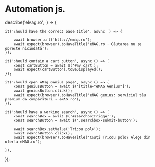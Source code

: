 # Automation js.

describe('eMag.ro', () => {



    it('should have the correct page title', async () => {

        await browser.url('http://emag.ro');
        await expect(browser).toHaveTitle('eMAG.ro - Căutarea nu se oprește niciodată');
    });

    it('should contain a cart button', async () => {
        const cartButton = await $('#my_cart');
        await expect(cartButton).toBeDisplayed();
    });

    it('should open eMag Genius page', async () => {
        const geniusButton = await $('[title="eMAG Genius"]');
        await geniusButton.click();
        await expect(browser).toHaveTitle('eMAG genius: serviciul tău premium de cumpărături - eMAG.ro');
    });

    it('should have a working search', async () => {
        const searchBox = await $('#searchboxTrigger');
        const searchButton = await $('.searchbox-submit-button');

        await searchBox.setValue('Tricou polo');
        await searchButton.click();
        await expect(browser).toHaveTitle('Cauți Tricou polo? Alege din oferta eMAG.ro');

    });



});
